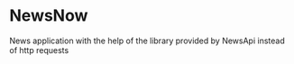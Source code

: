 # NewsNow
News application with the help of the library provided by NewsApi instead of http requests

